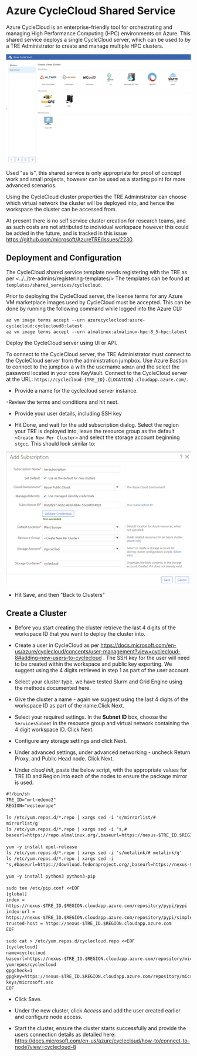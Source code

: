 # Azure CycleCloud Shared Service
Azure CycleCloud is an enterprise-friendly tool for orchestrating and managing High Performance Computing (HPC) environments on Azure. This shared service deploys a single CycleCloud server, which can be used to by a TRE Administrator to create and manage multiple HPC clusters.

![CycleCloud UI](../..//assets/cyclecloud-create-cluster.jpg)

Used  "as is", this shared service is only appropriate for proof of concept work and small projects, however can be used as a starting point for more advanced scenarios.

Using the CycleCloud cluster properties the TRE Administrator can choose which virtual network the cluster will be deployed into, and hence the workspace the cluster can be accessed from.

At present there is no self service cluster creation for research teams, and as such costs are not attributed to individual workspace however this could be added in the future, and is tracked in this issue <https://github.com/microsoft/AzureTRE/issues/2230>. 


## Deployment and Configuration

The CycleCloud shared service template needs registering with the TRE as per <../../tre-admins/registering-templates/> The templates can be found at `templates/shared_services/cyclecloud`.

Prior to deploying the CycleCloud server, the license terms for any Azure VM marketplace images used by CycleCloud must be accepted. This can be done by running the following command while logged into the Azure CLI:

```shell
az vm image terms accept --urn azurecyclecloud:azure-cyclecloud:cyclecloud8:latest
az vm image terms accept --urn almalinux:almalinux-hpc:8_5-hpc:latest
```

Deploy the CycleCloud server using UI or API.

To connect to the CycleCloud server, the TRE Administrator must connect to the CycleCloud server from the administration jumpbox. Use Azure Bastion to connect to the jumpbox a with the username `admin` and the select the password located in your core KeyVault. Connect to the CycleCloud server at the URL: `https://cyclecloud-{TRE_ID}.{LOCATION}.cloudapp.azure.com/`.

- Provide a name for the cyclecloud server instance.

-Review the terms and conditions and hit next.

- Provide your user details, including SSH key

- Hit Done, and wait for the add subscription dialog. Select the region your TRE is deployed into, leave the resource group as the default `<Create New Per Cluster>` and select the storage account beginning `stgcc`. This should look similar to:

![Add Subscription](../../assets/cyclecloud-4.jpg)

- Hit Save, and then "Back to Clusters"

## Create a Cluster
- Before you start creating the cluster retrieve the last 4 digits of the workspace ID that you want to deploy the cluster into.

- Create a user in CycleCloud as per <https://docs.microsoft.com/en-us/azure/cyclecloud/concepts/user-management?view=cyclecloud-8#adding-new-users-to-cyclecloud> . The SSH key for the user will need to be created within the workspace and public key exporting. We suggest using the 4 digits retrieved in step 1 as part of the user account.

- Select your cluster type, we have tested Slurm and Grid Engine using the methods documented here.

- Give the cluster a name - again we suggest using the last 4 digits of the workspace ID as part of the name.Click Next.

- Select your required settings. In the **Subnet ID** box, choose the `ServicesSubnet` in the resource group and virtual network containing the 4 digit workspace ID. Click Next.

- Configure any storage settings and click Next.

- Under advanced settings, under advanced networking - uncheck Return Proxy, and Public Head node. Click Next.

- Under *cloud init*, paste the below script, with the appropriate values for TRE ID and Region into each of the nodes to ensure the package mirror is used.

```shell
#!/bin/sh
TRE_ID="mrtredemo2"
REGION="westeurope"

ls /etc/yum.repos.d/*.repo | xargs sed -i 's/mirrorlist/# mirrorlist/g'
ls /etc/yum.repos.d/*.repo | xargs sed -i "s,# baseurl=https://repo.almalinux.org/,baseurl=https://nexus-$TRE_ID.$REGION.cloudapp.azure.com/repository/almalinux/,g"

yum -y install epel-release
ls /etc/yum.repos.d/*.repo | xargs sed -i 's/metalink/# metalink/g'
ls /etc/yum.repos.d/*.repo | xargs sed -i "s,#baseurl=https://download.fedoraproject.org/,baseurl=https://nexus-$TRE_ID.$REGION.cloudapp.azure.com/repository/fedoraproject/,g"

yum -y install python3 python3-pip

sudo tee /etc/pip.conf <<EOF
[global]
index = https://nexus-$TRE_ID.$REGION.cloudapp.azure.com/repository/pypi/pypi
index-url = https://nexus-$TRE_ID.$REGION.cloudapp.azure.com/repository/pypi/simple
trusted-host = https://nexus-$TRE_ID.$REGION.cloudapp.azure.com
EOF

sudo cat > /etc/yum.repos.d/cyclecloud.repo <<EOF
[cyclecloud]
name=cyclecloud
baseurl=https://nexus-$TRE_ID.$REGION.cloudapp.azure.com/repository/microsoft-yumrepos/cyclecloud
gpgcheck=1
gpgkey=https://nexus-$TRE_ID.$REGION.cloudapp.azure.com/repository/microsoft-keys/microsoft.asc
EOF

```

- Click Save.

- Under the new cluster, click *Access* and add the user created earlier and configure node access.

- Start the cluster, ensure the cluster starts successfully and provide the users connection details as detailed here: <https://docs.microsoft.com/en-us/azure/cyclecloud/how-to/connect-to-node?view=cyclecloud-8>
